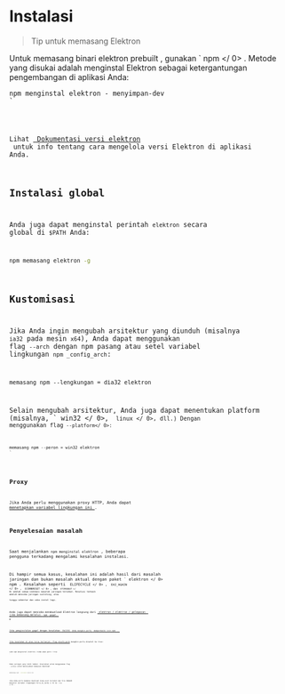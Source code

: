 # Instalasi

> Tip untuk memasang Elektron

Untuk memasang binari elektron prebuilt , gunakan ` npm </ 0> . Metode yang disukai adalah menginstal Elektron sebagai ketergantungan pengembangan di aplikasi Anda:</p>

<pre><code class="sh">npm menginstal elektron - menyimpan-dev
`</pre> 

Lihat [ Dokumentasi versi elektron ](electron-versioning.md) untuk info tentang cara mengelola versi Elektron di aplikasi Anda.

## Instalasi global

Anda juga dapat menginstal perintah ` elektron ` secara global di `$PATH` Anda:

```sh
npm memasang elektron -g
```

## Kustomisasi

Jika Anda ingin mengubah arsitektur yang diunduh (misalnya ` ia32 ` pada mesin ` x64 `), Anda dapat menggunakan flag ` --arch ` dengan npm pasang atau setel variabel lingkungan ` npm _config_arch `:

```shell
memasang npm --lengkungan = dia32 elektron
```

Selain mengubah arsitektur, Anda juga dapat menentukan platform (misalnya, ` win32 </ 0>, <code> linux </ 0>, dll.) Dengan menggunakan flag<code> --platform</ 0>:</p>

<pre><code class="shell">memasang npm --peron = win32 elektron
`</pre> 

## Proxy

Jika Anda perlu menggunakan proxy HTTP, Anda dapat [ menetapkan variabel lingkungan ini ](https://github.com/request/request/tree/f0c4ec061141051988d1216c24936ad2e7d5c45d#controlling-proxy-behaviour-using-environment-variables).

## Penyelesaian masalah

Saat menjalankan ` npm menginstal elektron ` , beberapa pengguna terkadang mengalami kesalahan instalasi.

Di hampir semua kasus, kesalahan ini adalah hasil dari masalah jaringan dan bukan masalah aktual dengan paket ` elektron </ 0>  npm . Kesalahan seperti <code> ELIFECYCLE </ 0> , <code> EAI_AGAIN </ 0> , <code> ECONNRESET </ 0> , dan <code> ETIMEDOUT </ 0> adalah semua indikasi 
masalah jaringan tersebut. 
  Resolusi terbaik adalah mencoba jaringan switching, atau  
tunggu sebentar dan coba instal lagi.</p>

<p>Anda juga dapat mencoba mendownload Elektron langsung dari <a href="https://github.com/electron/electron/releases"> elektron / elektron / pelepasan </ 0> 
jika memasang melalui <code> npm </ 1> gagal. 
 </p>

<p>Jika penginstalan gagal dengan kesalahan <code> EACCESS </ 0> Anda mungkin perlu <a href="https://docs.npmjs.com/getting-started/fixing-npm-permissions"> memperbaiki izin npm </ 1> . 
</p>

<p>Jika kesalahan di atas terus berlanjut, flag <a href="https://docs.npmjs.com/misc/config#unsafe-perm">unsafe-perm</a> mungkin perlu disetel ke true:</p>

<pre><code class="sh">sudo npm menginstal elektron--tidak aman-perm = true
`</pre> 

Pada jaringan yang lebih lambat, disarankan untuk menggunakan flag `--verbose` untuk menunjukkan kemajuan download:

```sh
memasang npm --verbose electron
```

Jika Anda perlu memaksa download ulang aset tersebut dan file SHASUM menyetel variabel lingkungan  force_no_cache </ 0> ke <code> true </ 0> .</p>